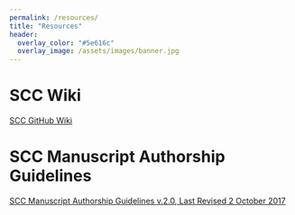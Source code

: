 ```yaml
---
permalink: /resources/
title: "Resources"
header:
  overlay_color: "#5e616c"
  overlay_image: /assets/images/banner.jpg
---
```


# SCC Wiki

[<i class="fa fa-link" aria-hidden="true"></i> SCC GitHub Wiki](https://github.com/CareyLabVT/SmartConnectedCommunities/wiki)

# SCC Manuscript Authorship Guidelines

[<i class="fa fa-file-pdf-o" aria-hidden="true"></i> SCC Manuscript Authorship Guidelines v.2.0, Last Revised 2 October 2017](../assets/files/SCCAuthorshipGuidelines_v2_2Oct17.pdf)